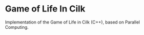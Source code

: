 # Game of Life In Cilk

Implementation of the Game of Life in Cilk (C++), based on Parallel Computing.
